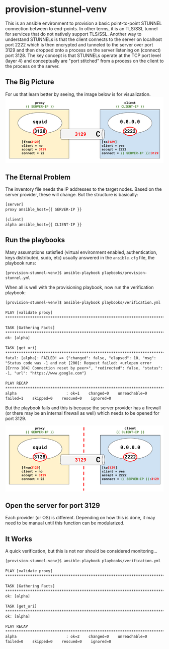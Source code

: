 # provision-stunnel-venv

This is an ansible environment to provision a basic point-to-point STUNNEL connection between to end-points. In other terms, it is an TLS/SSL tunnel for services that do not natively support TLS/SSL. Another way to understand STUNNELs is that the client connects to the server on localhost port 2222 which is then encrypted and tunneled to the server over port 3129 and then dropped onto a process on the server listening on (connect) port 3128. The key concept is that STUNNELs operate at the TCP port level (layer 4) and conceptually are "port stitched" from a process on the client to the process on the server.

## The Big Picture

For us that learn better by seeing, the image below is for visualization.
![alt text](https://github.com/alephgamma/provision-stunnel-venv/blob/main/provision-stunnel-venv.png?raw=true)

## The Eternal Problem

The inventory file needs the IP addresses to the target nodes. Based on the server provider, these will change. But the structure is basically:
```
[server]
proxy ansible_host={{ SERVER-IP }}

[client]
alpha ansible_host={{ CLIENT-IP }}
```

## Run the playbooks

Many assumptions satisfied (virtual environment enabled, authentication, keys distributed, sudo, etc) usually answered in the `ansible.cfg` file, the playbook runs:
```
[provision-stunnel-venv]$ ansible-playbook playbooks/provision-stunnel.yml
```

When all is well with the provisioning playbook, now run the verification playbook:
```
[provision-stunnel-venv]$ ansible-playbook playbooks/verification.yml

PLAY [validate proxy] ********************************************************************************

TASK [Gathering Facts] *******************************************************************************
ok: [alpha]

TASK [get_uri] ***************************************************************************************
fatal: [alpha]: FAILED! => {"changed": false, "elapsed": 10, "msg": "Status code was -1 and not [200]: Request failed: <urlopen error [Errno 104] Connection reset by peer>", "redirected": false, "status": -1, "url": "https://www.google.com"}

PLAY RECAP *******************************************************************************************
alpha                      : ok=1    changed=0    unreachable=0    failed=1    skipped=0    rescued=0    ignored=0
```

But the playbook fails and this is because the server provider has a firewall (or there may be an internal firewall as well) which needs to be opened for port 3129.

![alt text](https://github.com/alephgamma/provision-stunnel-venv/blob/main/provision-stunnel-venv-blocked.png?raw=true)

## Open the server for port 3129

Each provider (or OS) is different. Depending on how this is done, it may need to be manual until this function can be modularized.

## It Works
A quick verification, but this is not nor should be considered monitoring...
```
[provision-stunnel-venv]$ ansible-playbook playbooks/verification.yml

PLAY [validate proxy] ********************************************************************************

TASK [Gathering Facts] *******************************************************************************
ok: [alpha]

TASK [get_uri] ***************************************************************************************
ok: [alpha]

PLAY RECAP *******************************************************************************************
alpha                      : ok=2    changed=0    unreachable=0    failed=0    skipped=0    rescued=0    ignored=0
```
